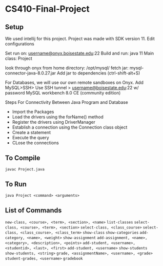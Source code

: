 # CS410-Final-Project


## Setup

We used intellij for this project. Project was made with SDK version 11. Edit configurations

Set run on: username@onyx.boisestate.edu:22
Build and run: java 11
Main class: Project

look through onyx from home directory: /opt/mysql/
fetch jar: mysql-connector-java-8.0.27.jar
Add jar to dependencies (ctrl-shift-alt+S)

For Databases, we will use our own remote sandboxes on Onyx.
Add MySQL>SSH> Use SSH tunnel > username@boisestate.edu:22 w/ password
MySQL workbench 8.0 CE (community edition)

Steps For Connectivity Between Java Program and Database
- Import the Packages
- Load the drivers using the forName() method 
- Register the drivers using DriverManager 
- Establish a connection using the Connection class object
- Create a statement
- Execute the query
- CLose the connections


## To Compile
`javac Project.java`


## To Run
`java Project <command> <arguments>`



## List of Commands
`new-class, <course>, <term>, <section>, <name>`
`list-classes`
`select-class, <course>, <term>, <section>`
`select-class, <class_course>`
`select-class, <class_course>, <class_term>`
`show-class`
`show-categories`
`add-category, <name>, <weight>`
`show-assignment`
`add-assignment, <name>, <category>, <description>, <points>`
`add-student, <username>, <studentid>, <last>, <first>`
`add-student, <username>`
`show-students`
`show-students, <string>`
`grade, <assignmentName>, <username>, <grade>`
`student-grades, <username>`
`gradebook`

